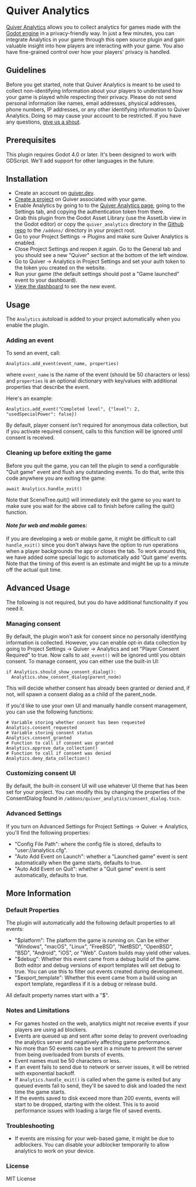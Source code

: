 # Quiver Analytics
[Quiver Analytics](https://quiver.dev/analytics/) allows you to collect analytics for games made with the [Godot engine](https://godotengine.org) in a privacy-friendly way. In just a few minutes, you can integrate Analytics in your game through this open source plugin and gain valuable insight into how players are interacting with your game. You also have fine-grained control over how your players' privacy is handled.

## Guidelines
Before you get started, note that Quiver Analytics is meant to be used to collect non-identifying information about your players to understand how your game is played while respecting their privacy. Please do not send personal information like names, email addresses, physical addresses, phone numbers, IP addresses, or any other identifying information to Quiver Analytics. Doing so may cause your account to be restricted. If you have any questions, [give us a shout](https:/quiver.dev/contact/).

## Prerequisites
This plugin requires Godot 4.0 or later. It's been designed to work with GDScript. We'll add support for other languages in the future.

## Installation
* Create an account on [quiver.dev](https://quiver.dev).
* [Create a project](https://quiver.dev/projects/up/) on Quiver associated with your game.
* Enable Analytics by going to to the [Quiver Analytics page](https://quiver.dev/analytics/), going to the Settings tab, and copying the authentication token from there.
* Grab this plugin from the Godot Asset Library (use the AssetLib view in the Godot editor) or copy the `quiver_analytics` directory in the [Github repo](https://github.com/quiver-dev/quiver-analytics-godot-plugin) to the `/addons/` directory in your project root.
* Go to your Project Settings -> Plugins and make sure Quiver Analytics is enabled.
* Close Project Settings and reopen it again. Go to the General tab and you should see a new "Quiver" section at the bottom of the left window.
* Go to Quiver -> Analytics in Project Settings and set your auth token to the token you created on the website.
* Run your game (the default settings should post a "Game launched" event to your dashboard).
* [View the dashboard](https://quiver.dev/analytics/) to see the new event.

## Usage
The `Analytics` autoload is added to your project automatically when you enable the plugin. 

### Adding an event
To send an event, call:

`Analytics.add_event(event_name, properties)`

where `event_name` is the name of the event (should be 50 characters or less) and `properties` is an optional dictionary with key/values with additional properties that describe the event. 

Here's an example:

`Analytics.add_event("Completed level", {"level": 2, "usedSpecialPower": false})`

By default, player consent isn't required for anonymous data collection, but if you activate required consent, calls to this function will be ignored until consent is received.

### Cleaning up before exiting the game

Before you quit the game, you can tell the plugin to send a configurable "Quit game" event and flush any outstanding events. To do that, write this code anywhere you are exiting the game:

`await Analytics.handle_exit()`

Note that SceneTree.quit() will immediately exit the game so you want to make sure you wait for the above call to finish before calling the quit() function.

#### _Note for web and mobile games:_

If you are developing a web or mobile game, it might be difficult to call `handle_exit()` since you don't always have the option to run operations when a player backgrounds the app or closes the tab. To work around this, we have added some special logic to automatically add 'Quit game' events. Note that the timing of this event is an estimate and might be up to a minute off the actual quit time. 

## Advanced Usage
The following is not required, but you do have additional functionality if you need it.

### Managing consent

By default, the plugin won't ask for consent since no personally identifying information is collected. However, you can enable opt-in data collection by going to Project Settings -> Quiver -> Analytics and set "Player Consent Required" to true. Now calls to `add_event()` will be ignored until you obtain consent. To manage consent, you can either use the built-in UI:

	if Analytics.should_show_consent_dialog():
	  Analytics.show_consent_dialog(parent_node)

 This will decide whether consent has already been granted or denied and, if not, will spawn a consent dialog as a child of the parent_node.

If you'd like to use your own UI and manually handle consent management, you can use the following functions:

	# Variable storing whether consent has been requested
	Analytics.consent_requested
	# Variable storing consent status
	Analytics.consent_granted
	# Function to call if consent was granted
	Analytics.approve_data_collection()
	# Function to call if consent was denied
	Analytics.deny_data_collection()

### Customizing consent UI
By default, the built-in consent UI will use whatever UI theme that has been set for your project. You can modify this by changing the properties of the ConsentDialog found in `/addons/quiver_analytics/consent_dialog.tscn`.

### Advanced Settings
If you turn on Advanced Settings for Project Settings -> Quiver -> Analytics, you'll find the following properties:

* "Config File Path": where the config file is stored, defaults to "user://analytics.cfg".
* "Auto Add Event on Launch": whether a "Launched game" event is sent automatically when the game starts, defaults to true.
* "Auto Add Event on Quit": whether a "Quit game" event is sent automatically, defaults to true.

## More Information

### Default Properties

The plugin will automatically add the following default properties to all events:
	
* "$platform": The platform the game is running on. Can be either "Windows", "macOS", "Linux", "FreeBSD", "NetBSD", "OpenBSD", "BSD", "Android", "iOS", or "Web". Custom builds may yield other values.
* "$debug": Whether this event came from a debug build of the game. Both editor and debug versions of export templates will set debug to true. You can use this to filter out events created during development.
* "$export_template": Whether this event came from a build using an export template, regardless if it is a debug or release build.

All default property names start with a "$".

### Notes and Limitations

* For games hosted on the web, analytics might not receive events if your players are using ad blockers.
* Events are queued up and sent after some delay to prevent overloading the analytics server and negatively affecting game performance.
* No more than 50 events can be sent in a minute to prevent the server from being overloaded from bursts of events.
* Event names must be 50 characters or less.
* If an event fails to send due to network or server issues, it will be retried with exponential backoff.
* If `Analytics.handle_exit()` is called when the game is exited but any queued events fail to send, they'll be saved to disk and loaded the next time the game starts.
* If the events saved to disk exceed more than 200 events, events will start to be dropped, starting with the oldest. This is to avoid performance issues with loading a large file of saved events.

### Troubleshooting

* If events are missing for your web-based game, it might be due to adblockers. You can disable your adblocker temporarily to allow analytics to work on your device.

### License

MIT License
